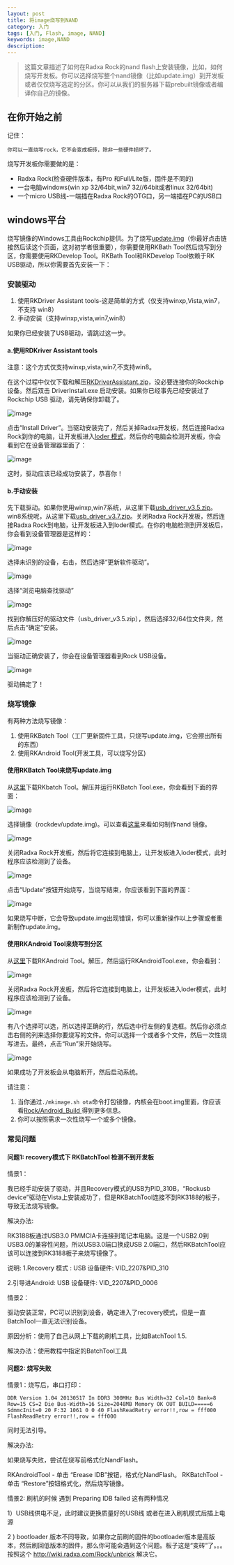 ```yaml
---
layout: post
title: 将image烧写到NAND
category: 入门
tags: [入门, Flash, image, NAND]
keywords: image,NAND
description: 
---
```

>这篇文章描述了如何在Radxa Rock的nand flash上安装镜像，比如，如何烧写开发板。你可以选择烧写整个nand镜像（比如update.img）到开发板或者仅仅烧写选定的分区。你可以从我们的服务器下载prebuilt镜像或者编译你自己的镜像。

##  在你开始之前

记住：

```
你可以一直烧写rock，它不会变成板砖，除非一些硬件损坏了。
```

烧写开发板你需要做的是：

- Radxa Rock(检查硬件版本，有Pro 和Full/Lite版，固件是不同的)
- 一台电脑windows(win xp 32/64bit,win7 32//64bit或者linux 32/64bit)
- 一个micro USB线-一端插在Radxa Rock的OTG口，另一端插在PC的USB口

## windows平台

烧写镜像的Windows工具由Rockchip提供。为了烧写[update.img](http://radxa.com/Rock/update.img)（你最好点击链接然后读这个页面，这对初学者很重要），你需要使用RKBath Tool然后烧写到分区，你需要使用RKDevelop Tool。RKBath Tool和RKDevelop Tool依赖于RK USB驱动，所以你需要首先安装一下：

### 安装驱动

1. 使用RKDriver Assistant tools-这是简单的方式（仅支持winxp,Vista,win7，不支持 win8）
2. 手动安装（支持winxp,vista,win7,win8）

如果你已经安装了USB驱动，请跳过这一步。

#### a.使用RDKriver Assistant tools

注意：这个方式仅支持winxp,vista,win7,不支持win8。

在这个过程中仅仅下载和解压[RKDriverAssistant.zip](http://dl.radxa.com/rock/tools/windows/RK_DriverAssitant.zip)，没必要连接你的Rockchip设备。然后双击 DriverInstall.exe 启动安装。如果你已经事先已经安装过了Rockchip USB 驱动，请先确保你卸载了。

![image](http://radxa.com/mw/images/b/ba/RK_Driver_Assistant_Install_Uninstall.jpg)

点击“Install Driver”。当驱动安装完了，然后关掉Radxa开发板，然后连接Radxa Rock到你的电脑，让开发板进入[loder 模式](http://radxa.com/Rock/Loader_mode)，然后你的电脑会检测开发板，你会看到它在设备管理器里面了：

![image](http://radxa.com/mw/images/2/2a/RK_Driver_Assistant_Install_Usb_driver.png)

这时，驱动应该已经成功安装了，恭喜你！

#### b.手动安装

先下载驱动。如果你使用winxp,win7系统，从这里下载[usb_driver_v3.5.zip](http://dl.radxa.com/rock/tools/windows/usb_driver_v3.5.zip)。 win8系统呢，从这里下载[usb_driver_v3.7.zip](http://dl.radxa.com/rock/tools/windows/Rockusb%20Driver%20v3.7.zip)。关闭Radxa Rock开发板，然后连接Radxa Rock到电脑，让开发板进入到loder模式。在你的电脑检测到开发板后，你会看到设备管理器是这样的：

![image](http://radxa.com/mw/images/4/44/Flash_image_1.jpg)

选择未识别的设备，右击，然后选择“更新软件驱动”。

![image](http://radxa.com/mw/images/a/a5/Flash_image_2.jpg)

选择“浏览电脑查找驱动”

![image](http://radxa.com/mw/images/4/43/Flash_image_2.5.jpg)

找到你解压好的驱动文件（usb_driver_v3.5.zip），然后选择32/64位文件夹，然后点击“确定”安装。

![image](http://radxa.com/mw/images/e/e9/Flash_image_3.jpg)

当驱动正确安装了，你会在设备管理器看到Rock USB设备。

![image](http://radxa.com/mw/images/6/66/Flash_image_6.jpg)

驱动搞定了！

### 烧写镜像

有两种方法烧写镜像：

1. 使用RKBatch Tool（工厂更新固件工具，只烧写update.img，它会擦出所有的东西）
2. 使用RKAndroid Tool(开发工具，可以烧写分区)

####  使用RKBatch Tool来烧写update.img

从[这里](http://dl.radxa.com/rock/tools/windows/RK_BatchTool_V1.7.zip)下载RKbatch Tool。解压并运行RKBatch Tool.exe，你会看到下面的界面：

![image](http://radxa.com/mw/images/1/18/Flash_image_7.jpg)

选择镜像（rockdev/update.img)。可以查看[这里](http://radxa.com/Rock/update.img)来看如何制作nand 镜像。

![image](http://radxa.com/mw/images/c/ca/Flash_image_8.jpg)

关闭Radxa Rock开发板，然后将它连接到电脑上，让开发板进入loder模式，此时程序应该检测到了设备。

![image](http://radxa.com/mw/images/5/59/Flash_image_9.jpg)

点击“Update”按钮开始烧写，当烧写结束，你应该看到下面的界面：

![image](http://radxa.com/mw/images/9/9a/Flash_image_10.jpg)

如果烧写中断，它会导致update.img出现错误，你可以重新操作以上步骤或者重新制作update.img。

#### 使用RKAndroid Tool来烧写到分区

从[这里](http://dl.radxa.com/rock/tools/windows/RKDevelopTool_v1.37.zip)下载RKAndroid Tool。解压，然后运行RKAndroidTool.exe，你会看到：

![image](http://radxa.com/mw/images/2/28/Rkandroidtool_flash_image_1.png)

关闭Radxa Rock开发板，然后将它连接到电脑上，让开发板进入loder模式，此时程序应该检测到了设备。

![image](http://radxa.com/mw/images/6/6d/Rkandroidtool_flash_image_2.png)

有八个选择可以选，所以选择正确的行，然后选中行左侧的复选框。然后你必须点击右侧的列来选择你要烧写的文件。你可以选择一个或者多个文件，然后一次性烧写进去。最终，点击“Run”来开始烧写。

![image](http://radxa.com/mw/images/c/ce/Rkandroidtool_flash_image_3.png)

如果成功了开发板会从电脑断开，然后启动系统。

请注意：

1. 当你通过`./mkimage.sh ota`命令打包镜像，内核会在boot.img里面，你应该看[Rock/Android_Build ](http://radxa.com/Rock/Android_Build)得到更多信息。
2. 你可以按照需求一次性烧写一个或多个镜像。

### 常见问题

#### 问题1:  recovery模式下 RKBatchTool 检测不到开发板

情景1：

我已经手动安装了驱动，并且Recovery模式的USB为PID_310B，“Rockusb device”驱动在Vista上安装成功了，但是RKBatchTool连接不到RK3188的板子，导致无法烧写镜像。

解决办法:

RK3188板通过USB3.0 PMMCIA卡连接到笔记本电脑。这是一个USB2.0到USB3.0的兼容性问题，所以USB3.0端口换成USB 2.0端口，然后RKBatchTool应该可以连接到RK3188板子来烧写镜像了。

说明:
1.Recovery 模式 : USB 设备硬件:  VID_2207&PID_310

2.引导进Android:  USB 设备硬件: VID_2207&PID_0006

情景2：

驱动安装正常，PC可以识别到设备，确定进入了recovery模式，但是一直BatchTool一直无法识别设备。

原因分析：使用了自己从网上下载的刷机工具，比如BatchTool 1.5.

解决办法：使用教程中指定的BatchTool工具

#### 问题2: 烧写失败
情景1：烧写后，串口打印：

```
DDR Version 1.04 20130517 In DDR3 300MHz Bus Width=32 Col=10 Bank=8 Row=15 CS=2 Die Bus-Width=16 Size=2048MB Memory OK OUT BUILD=====6 SdmmcInit=0 20 F:32 1061 0 0 40 FlashReadRetry error!!,row = fff000 FlashReadRetry error!!,row = fff000   
 ```
同时无法引导。


解决办法:

如果烧写失败，尝试在烧写前格式化NandFlash。

RKAndroidTool - 单击 “Erease IDB”按钮，格式化NandFlash。
RKBatchTool    - 单击 “Restore”按钮格式化，然后烧写镜像。

情景2: 刷机的时候 遇到 Preparing IDB failed
这有两种情况 

1）USB线供电不足，此时建议更换质量好的USB线 或者在进入刷机模式后插上电源

2 ) bootloader 版本不同导致，如果你之前刷的固件的bootloader版本是高版本，然后刷回低版本的固件，那么你可能会遇到这个问题。板子这是“变砖”了。。。按照这个 http://wiki.radxa.com/Rock/unbrick 解决它。